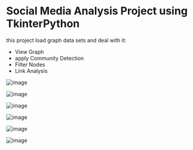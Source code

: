 # Social Media Analysis Project using TkinterPython
this project load graph data sets and deal with it:
- View Graph
- apply Community Detection
- Filter Nodes
- Link Analysis



![image](https://github.com/Eslam-shaban/SocialMediaAnalysis_TkinterPython/assets/73853163/ac1273be-0128-4d52-9b28-3e91b94abcc3)

![image](https://github.com/Eslam-shaban/SocialMediaAnalysis_TkinterPython/assets/73853163/d749b996-fde9-4f11-b7be-e634b330fd54)


![image](https://github.com/Eslam-shaban/SocialMediaAnalysis_TkinterPython/assets/73853163/b856f788-4f04-4bc5-8660-2d17b7f2aaa8)

![image](https://github.com/Eslam-shaban/SocialMediaAnalysis_TkinterPython/assets/73853163/89dc444c-fc65-4cae-a266-59d2adf168c5)

![image](https://github.com/Eslam-shaban/SocialMediaAnalysis_TkinterPython/assets/73853163/1c6a3430-b246-4c71-b611-47d9415372be)

![image](https://github.com/Eslam-shaban/SocialMediaAnalysis_TkinterPython/assets/73853163/a35b2513-b4af-41e6-ae37-3cb21eb28469)
